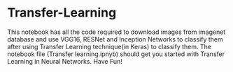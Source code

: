 # Transfer-Learning

This notebook has all the code required to download images from imagenet database and use VGG16, RESNet and Inception Networks
to classify them after using Transfer Learning technique(in Keras) to classify them. The notebook file  (Transfer learning.ipnyb) should get you started with Transfer Learning in Neural Networks. Have Fun!     
